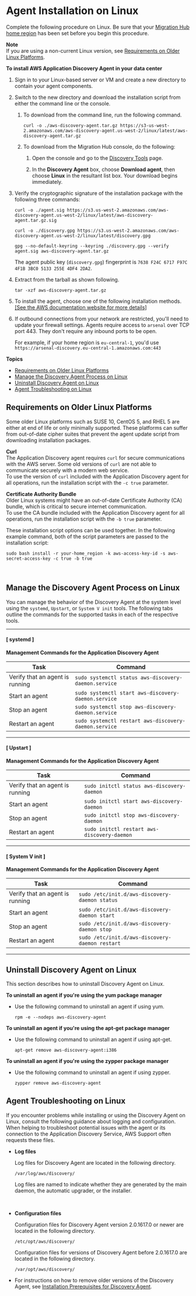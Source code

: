 # Agent Installation on Linux<a name="install_on_linux"></a>

Complete the following procedure on Linux\. Be sure that your [Migration Hub home region](https://docs.aws.amazon.com/migrationhub/latest/ug/home-region.html) has been set before you begin this procedure\.

**Note**  
If you are using a non\-current Linux version, see [Requirements on Older Linux Platforms](#old_linux)\.<a name="linux_steps"></a>

**To install AWS Application Discovery Agent in your data center**

1. Sign in to your Linux\-based server or VM and create a new directory to contain your agent components\.

1. Switch to the new directory and download the installation script from either the command line or the console\.

   1. To download from the command line, run the following command\.

      ```
      curl -o ./aws-discovery-agent.tar.gz https://s3-us-west-2.amazonaws.com/aws-discovery-agent.us-west-2/linux/latest/aws-discovery-agent.tar.gz
      ```

   1. To download from the Migration Hub console, do the following: 

      1. Open the console and go to the [Discovery Tools](https://us-west-2.console.aws.amazon.com/migrationhub/discover/tools/options) page\.

      1. In the **Discovery Agent** box, choose **Download agent**, then choose **Linux** in the resultant list box\. Your download begins immediately\.

1. Verify the cryptographic signature of the installation package with the following three commands:

   ```
   curl -o ./agent.sig https://s3.us-west-2.amazonaws.com/aws-discovery-agent.us-west-2/linux/latest/aws-discovery-agent.tar.gz.sig
   ```

   ```
   curl -o ./discovery.gpg https://s3.us-west-2.amazonaws.com/aws-discovery-agent.us-west-2/linux/latest/discovery.gpg
   ```

   ```
   gpg --no-default-keyring --keyring ./discovery.gpg --verify agent.sig aws-discovery-agent.tar.gz
   ```

   The agent public key \(`discovery.gpg`\) fingerprint is `7638 F24C 6717 F97C 4F1B 3BC0 5133 255E 4DF4 2DA2`\.

1. Extract from the tarball as shown following\.

   ```
   tar -xzf aws-discovery-agent.tar.gz
   ```

1. To install the agent, choose one of the following installation methods\.    
[\[See the AWS documentation website for more details\]](http://docs.aws.amazon.com/application-discovery/latest/userguide/install_on_linux.html)

1. If outbound connections from your network are restricted, you'll need to update your firewall settings\. Agents require access to `arsenal` over TCP port 443\. They don't require any inbound ports to be open\.

   For example, if your home region is `eu-central-1`, you'd use `https://arsenal-discovery.eu-central-1.amazonaws.com:443`

**Topics**
+ [Requirements on Older Linux Platforms](#old_linux)
+ [Manage the Discovery Agent Process on Linux](#using_on_linux)
+ [Uninstall Discovery Agent on Linux](#using_on_linux-uninstall)
+ [Agent Troubleshooting on Linux](#linux_troubleshooting)

## Requirements on Older Linux Platforms<a name="old_linux"></a>

Some older Linux platforms such as SUSE 10, CentOS 5, and RHEL 5 are either at end of life or only minimally supported\. These platforms can suffer from out\-of\-date cipher suites that prevent the agent update script from downloading installation packages\. 

**Curl**  
The Application Discovery agent requires `curl` for secure communications with the AWS server\. Some old versions of `curl` are not able to communicate securely with a modern web service\.   
To use the version of `curl` included with the Application Discovery agent for all operations, run the installation script with the `-c true` parameter\. 

**Certificate Authority Bundle**  
Older Linux systems might have an out\-of\-date Certificate Authority \(CA\) bundle, which is critical to secure internet communication\.   
To use the CA bundle included with the Application Discovery agent for all operations, run the installation script with the `-b true` parameter\.

These installation script options can be used together\. In the following example command, both of the script parameters are passed to the installation script: 

```
sudo bash install -r your-home_region -k aws-access-key-id -s aws-secret-access-key -c true -b true
```

 

## Manage the Discovery Agent Process on Linux<a name="using_on_linux"></a>

You can manage the behavior of the Discovery Agent at the system level using the `systemd`, `Upstart`, or `System V init` tools\. The following tabs outline the commands for the supported tasks in each of the respective tools\.

------
#### [ systemd ]


**Management Commands for the Application Discovery Agent**  

| Task | Command | 
| --- | --- | 
| Verify that an agent is running |  `sudo systemctl status aws-discovery-daemon.service`   | 
| Start an agent |  `sudo systemctl start aws-discovery-daemon.service`   | 
| Stop an agent |  `sudo systemctl stop aws-discovery-daemon.service`   | 
| Restart an agent |  `sudo systemctl restart aws-discovery-daemon.service`   | 

------
#### [ Upstart ]


**Management Commands for the Application Discovery Agent**  

| Task | Command | 
| --- | --- | 
| Verify that an agent is running |  `sudo initctl status aws-discovery-daemon`   | 
| Start an agent |  `sudo initctl start aws-discovery-daemon`   | 
| Stop an agent |  `sudo initctl stop aws-discovery-daemon`   | 
| Restart an agent |  `sudo initctl restart aws-discovery-daemon`   | 

------
#### [ System V init ]


**Management Commands for the Application Discovery Agent**  

| Task | Command | 
| --- | --- | 
| Verify that an agent is running |  `sudo /etc/init.d/aws-discovery-daemon status`   | 
| Start an agent |  `sudo /etc/init.d/aws-discovery-daemon start`   | 
| Stop an agent |  `sudo /etc/init.d/aws-discovery-daemon stop`   | 
| Restart an agent |  `sudo /etc/init.d/aws-discovery-daemon restart`   | 

------

## Uninstall Discovery Agent on Linux<a name="using_on_linux-uninstall"></a>

This section describes how to uninstall Discovery Agent on Linux\.

**To uninstall an agent if you're using the yum package manager**
+ Use the following command to uninstall an agent if using yum\.

  ```
  rpm -e --nodeps aws-discovery-agent
  ```

**To uninstall an agent if you're using the apt\-get package manager**
+ Use the following command to uninstall an agent if using apt\-get\.

  ```
  apt-get remove aws-discovery-agent:i386
  ```

**To uninstall an agent if you're using the zypper package manager**
+ Use the following command to uninstall an agent if using zypper\.

  ```
  zypper remove aws-discovery-agent
  ```

## Agent Troubleshooting on Linux<a name="linux_troubleshooting"></a>

If you encounter problems while installing or using the Discovery Agent on Linux, consult the following guidance about logging and configuration\. When helping to troubleshoot potential issues with the agent or its connection to the Application Discovery Service, AWS Support often requests these files\. 
+ **Log files**

  Log files for Discovery Agent are located in the following directory\. 

  ```
  /var/log/aws/discovery/
  ```

  Log files are named to indicate whether they are generated by the main daemon, the automatic upgrader, or the installer\.

   
+ **Configuration files**

  Configuration files for Discovery Agent version 2\.0\.1617\.0 or newer are located in the following directory\.

  ```
  /etc/opt/aws/discovery/
  ```

  Configuration files for versions of Discovery Agent before 2\.0\.1617\.0 are located in the following directory\.

  ```
  /var/opt/aws/discovery/
  ```
+ For instructions on how to remove older versions of the Discovery Agent, see [Installation Prerequisites for Discovery Agent](gen-prep-agents.md)\.